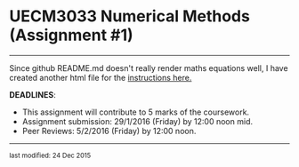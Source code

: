 UECM3033 Numerical Methods (Assignment #1)
========================================================
--------------------------------------------------------



Since github README.md doesn't really render maths equations well, I have created another html file for the [instructions here.](http://yongkheng.github.io/UECM3033_assign1/instructions.html) 


**DEADLINES**:

 - This assignment will contribute to 5 marks of the coursework.
 - Assignment submission: 29/1/2016 (Friday) by 12:00 noon mid.
 - Peer Reviews: 5/2/2016 (Friday) by 12:00 noon.

-----------------------------------

<sup>last modified: 24 Dec 2015</sup>
